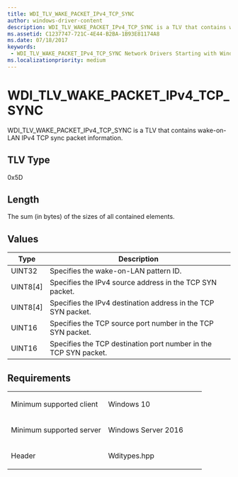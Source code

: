 ```yaml
---
title: WDI_TLV_WAKE_PACKET_IPv4_TCP_SYNC
author: windows-driver-content
description: WDI_TLV_WAKE_PACKET_IPv4_TCP_SYNC is a TLV that contains wake-on-LAN IPv4 TCP sync packet information.
ms.assetid: C1237747-721C-4E44-B2BA-1B93E81174A8
ms.date: 07/18/2017
keywords:
 - WDI_TLV_WAKE_PACKET_IPv4_TCP_SYNC Network Drivers Starting with Windows Vista
ms.localizationpriority: medium
---
```


# WDI\_TLV\_WAKE\_PACKET\_IPv4\_TCP\_SYNC


WDI\_TLV\_WAKE\_PACKET\_IPv4\_TCP\_SYNC is a TLV that contains wake-on-LAN IPv4 TCP sync packet information.

## TLV Type


0x5D

## Length


The sum (in bytes) of the sizes of all contained elements.

## Values


| Type       | Description                                                      |
|------------|------------------------------------------------------------------|
| UINT32     | Specifies the wake-on-LAN pattern ID.                            |
| UINT8\[4\] | Specifies the IPv4 source address in the TCP SYN packet.         |
| UINT8\[4\] | Specifies the IPv4 destination address in the TCP SYN packet.    |
| UINT16     | Specifies the TCP source port number in the TCP SYN packet.      |
| UINT16     | Specifies the TCP destination port number in the TCP SYN packet. |

 

Requirements
------------

<table>
<colgroup>
<col width="50%" />
<col width="50%" />
</colgroup>
<tbody>
<tr class="odd">
<td><p>Minimum supported client</p></td>
<td><p>Windows 10</p></td>
</tr>
<tr class="even">
<td><p>Minimum supported server</p></td>
<td><p>Windows Server 2016</p></td>
</tr>
<tr class="odd">
<td><p>Header</p></td>
<td>Wditypes.hpp</td>
</tr>
</tbody>
</table>

 

 




